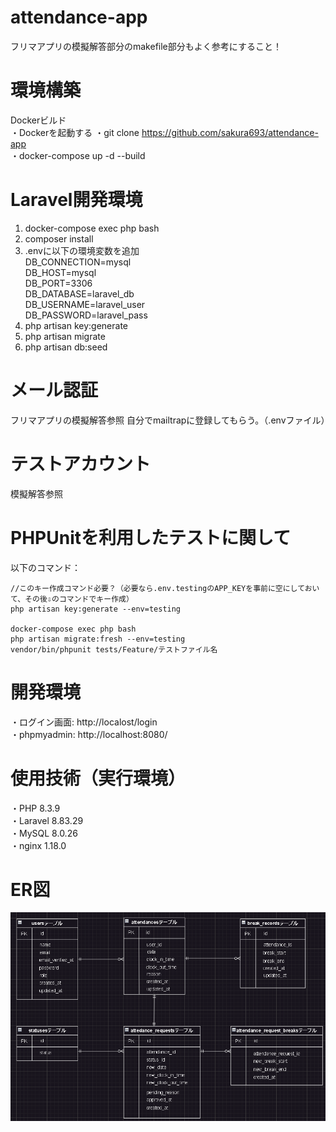 # attendance-app

フリマアプリの模擬解答部分のmakefile部分もよく参考にすること！


# 環境構築
Dockerビルド <br>
・Dockerを起動する
・git clone https://github.com/sakura693/attendance-app <br>
・docker-compose up -d --build

# Laravel開発環境
1. docker-compose exec php bash
2. composer install
3. .envに以下の環境変数を追加 <br>
    DB_CONNECTION=mysql <br>
    DB_HOST=mysql <br>
    DB_PORT=3306 <br>
    DB_DATABASE=laravel_db <br>
    DB_USERNAME=laravel_user <br>
    DB_PASSWORD=laravel_pass <br>
4. php artisan key:generate <br>
5. php artisan migrate <br>
6. php artisan db:seed


# メール認証
フリマアプリの模擬解答参照
自分でmailtrapに登録してもらう。（.envファイル）

# テストアカウント
模擬解答参照

# PHPUnitを利用したテストに関して
以下のコマンド：
```
//このキー作成コマンド必要？（必要なら.env.testingのAPP_KEYを事前に空にしておいて、その後⇩のコマンドでキー作成）
php artisan key:generate --env=testing

docker-compose exec php bash
php artisan migrate:fresh --env=testing
vendor/bin/phpunit tests/Feature/テストファイル名
```


# 開発環境
・ログイン画面: http://localost/login <br>
・phpmyadmin: http://localhost:8080/


# 使用技術（実行環境）
・PHP 8.3.9 <br>
・Laravel 8.83.29 <br>
・MySQL 8.0.26 <br>
・nginx 1.18.0


# ER図
![alt text](image.png)
